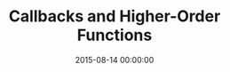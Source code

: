 ---
layout: post
title: Callbacks and Higher-Order Functions
class: fundamentals
date: 2015-08-14 00:00:00
---